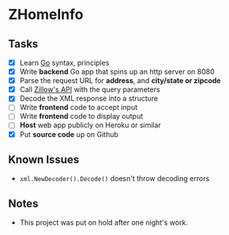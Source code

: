 # ZHomeInfo
## Tasks

- [x] Learn [Go](https://golang.org/) syntax, principles
- [x] Write **backend** Go app that spins up an http server on 8080
- [x] Parse the request URL for **address**, and **city/state or zipcode**
- [x] Call [Zillow's API](https://www.zillow.com/howto/api/GetSearchResults.htm) with the query parameters
- [x] Decode the XML response into a structure
- [ ] Write **frontend** code to accept input
- [ ] Write **frontend** code to display output
- [ ] **Host** web app publicly on Heroku or similar
- [x] Put **source code** up on Github

## Known Issues

- `xml.NewDecoder().Decode()` doesn't throw decoding errors

## Notes

- This project was put on hold after one night's work.